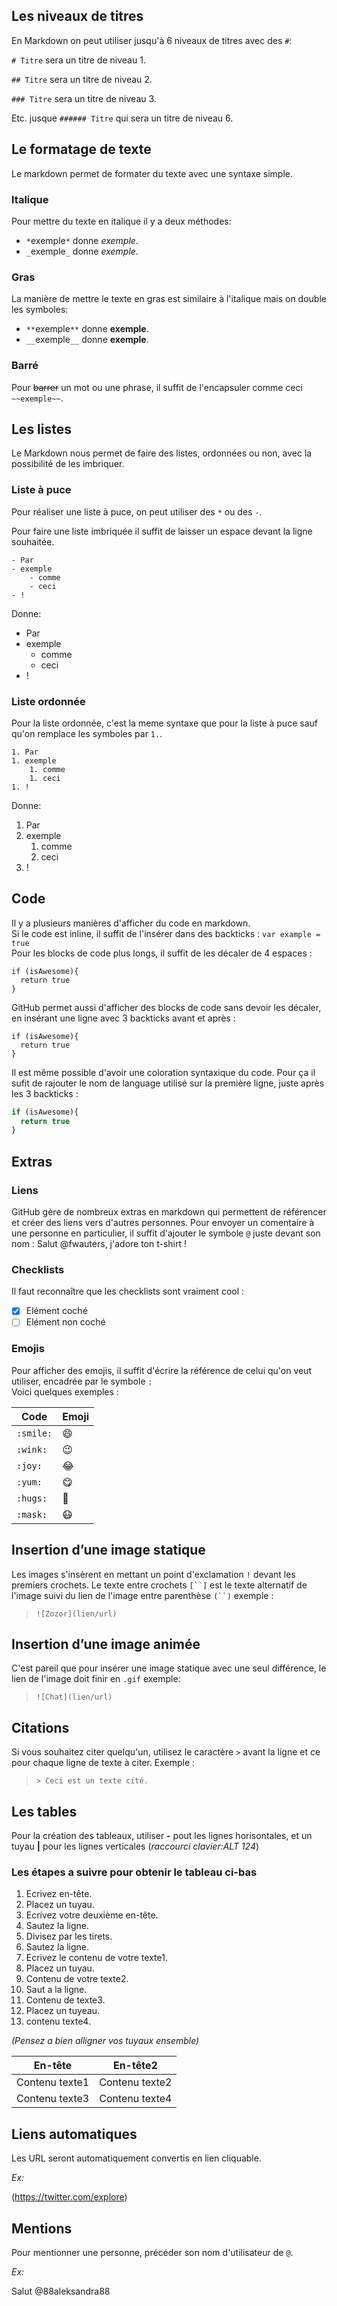 ## Les niveaux de titres

En Markdown on peut utiliser jusqu'à 6 niveaux de titres avec des `#`:

`# Titre` sera un titre de niveau 1.

`## Titre` sera un titre de niveau 2.

`### Titre` sera un titre de niveau 3.

Etc. jusque `###### Titre` qui sera un titre de niveau 6.

## Le formatage de texte

Le markdown permet de formater du texte avec une syntaxe simple.

### Italique

Pour mettre du texte en italique il y a deux méthodes:

- `*`exemple`*` donne *exemple*.
- `_`exemple`_` donne _exemple_.

### Gras

La manière de mettre le texte en gras est similaire à l'italique mais on double les symboles:

- `**`exemple`**` donne **exemple**.
- `__`exemple`__` donne __exemple__.

### Barré

Pour ~~barrer~~ un mot ou une phrase, il suffit de l'encapsuler comme ceci `~~exemple~~`.

## Les listes

Le Markdown nous permet de faire des listes, ordonnées ou non, avec la possibilité de les imbriquer.

### Liste à puce

Pour réaliser une liste à puce, on peut utiliser des `*` ou des `-`.

Pour faire une liste imbriquée il suffit de laisser un espace devant la ligne souhaitée.
```
- Par
- exemple
    - comme
    - ceci
- !
```
Donne:

- Par
- exemple
    - comme
    - ceci
- !

### Liste ordonnée

Pour la liste ordonnée, c'est la meme syntaxe que pour la liste à puce sauf qu'on remplace les symboles par `1.`.
```
1. Par
1. exemple
    1. comme
    1. ceci
1. !
```
Donne:

1. Par
1. exemple
    1. comme
    1. ceci
1. !

## Code

Il y a plusieurs manières d'afficher du code en markdown.  
Si le code est inline, il suffit de l'insérer dans des backticks : `var example = true`  
Pour les blocks de code plus longs, il suffit de les décaler de 4 espaces :

    if (isAwesome){
      return true
    }

GitHub permet aussi d'afficher des blocks de code sans devoir les décaler, en insérant une ligne avec 3 backticks avant et après :

```
if (isAwesome){
  return true
}
```

Il est même possible d'avoir une coloration syntaxique du code. Pour ça il sufit de rajouter le nom de language utilisé sur la première ligne, juste après les 3 backticks :

```javascript
if (isAwesome){
  return true
}
```

## Extras

### Liens

GitHub gère de nombreux extras en markdown qui permettent de référencer et créer des liens vers d'autres personnes. Pour envoyer un comentaire à une personne en particulier, il suffit d'ajouter le symbole `@` juste devant son nom : Salut @fwauters, j'adore ton t-shirt !  

### Checklists

Il faut reconnaître que les checklists sont vraiment cool :
- [x] Elément coché
- [ ] Elément non coché

### Emojis

Pour afficher des emojis, il suffit d'écrire la référence de celui qu'on veut utiliser, encadrée par le symbole `:`   
Voici quelques exemples :

Code      | Emoji
--------- | ---------
`:smile:` | :smile:
`:wink:`  | :wink:
`:joy:`   | :joy:
`:yum:`   | :yum:
`:hugs:`  | :hugs:
`:mask:`  | :mask:

## Insertion d’une image statique

Les images s'insèrent en mettant un point d'exclamation `!` devant les premiers crochets. Le texte entre crochets `[``]` est le texte alternatif de l'image suivi du lien de l'image entre parenthèse `(``)` exemple :

> `![Zozor](lien/url)`

## Insertion d’une image animée

C'est pareil que pour insérer une image statique avec une seul différence, le lien de l'image doit finir en `.gif` exemple:

> `![Chat](lien/url)`

## Citations

Si vous souhaitez citer quelqu'un, utilisez le caractère `>` avant la ligne et ce pour chaque ligne de texte à citer.  Exemple :

> `> Ceci est un texte cité.`

## Les tables

Pour la création des tableaux, utiliser **-** pout les lignes horisontales, et un tuyau **|** pour les lignes verticales (*raccourci clavier:ALT 124*)

### Les étapes a suivre pour obtenir le tableau ci-bas

1. Ecrivez en-tête.
2. Placez un tuyau.
3. Ecrivez votre deuxième en-tête.
4. Sautez la ligne.
5. Divisez par les tirets.  
6. Sautez la ligne.
7. Ecrivez le contenu de votre texte1.
8. Placez un tuyau.  
9. Contenu de votre texte2.  
10. Saut a la ligne.
11. Contenu de texte3.  
12. Placez un tuyeau.  
13. contenu texte4.  

*(Pensez a bien alligner vos tuyaux ensemble)*

En-tête           |    En-tête2
------------------|---------------
Contenu texte1    |Contenu texte2
Contenu texte3    |Contenu texte4

## Liens automatiques

Les URL seront automatiquement convertis en lien cliquable.

*Ex:*

(https://twitter.com/explore)

## Mentions

Pour mentionner une personne, précéder son nom d'utilisateur de `@`.

*Ex:*

Salut @88aleksandra88
